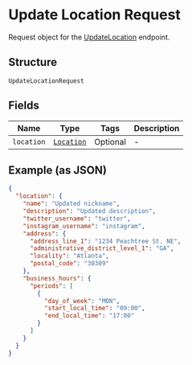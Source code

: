 
# Update Location Request

Request object for the [UpdateLocation](#endpoint-updatelocation) endpoint.

## Structure

`UpdateLocationRequest`

## Fields

| Name | Type | Tags | Description |
|  --- | --- | --- | --- |
| `location` | [`Location`](/doc/models/location.md) | Optional | - |

## Example (as JSON)

```json
{
  "location": {
    "name": "Updated nickname",
    "description": "Updated description",
    "twitter_username": "twitter",
    "instagram_username": "instagram",
    "address": {
      "address_line_1": "1234 Peachtree St. NE",
      "administrative_district_level_1": "GA",
      "locality": "Atlanta",
      "postal_code": "30309"
    },
    "business_hours": {
      "periods": [
        {
          "day_of_week": "MON",
          "start_local_time": "09:00",
          "end_local_time": "17:00"
        }
      ]
    }
  }
}
```

